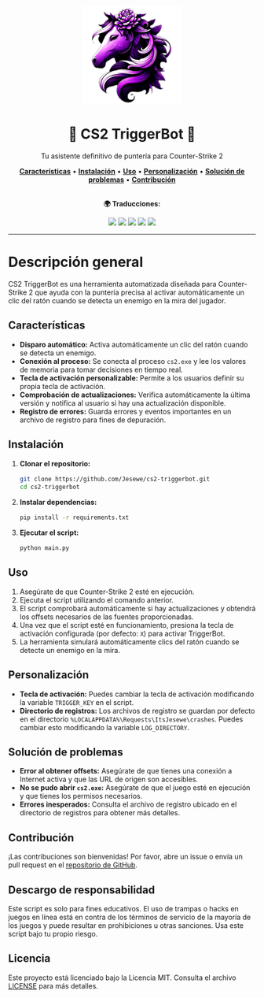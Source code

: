 <div align="center">
   <img src="src/img/icon.png" alt="CS2 TriggerBot" width="200" height="200">
   <h1>🎯 CS2 TriggerBot 🎯</h1>
   <p>Tu asistente definitivo de puntería para Counter-Strike 2</p>
   <a href="#características"><strong>Características</strong></a> •
   <a href="#instalación"><strong>Instalación</strong></a> •
   <a href="#uso"><strong>Uso</strong></a> •
   <a href="#personalización"><strong>Personalización</strong></a> •
   <a href="#solución-de-problemas"><strong>Solución de problemas</strong></a> •
   <a href="#contribución"><strong>Contribución</strong></a>
   <br><br>
   <p><strong>🌍 Traducciones:</strong></p>
   <a href="README.ru.md"><img src="https://img.shields.io/badge/lang-Russian-purple?style=for-the-badge&logo=googletranslate"></a>
   <a href="README.fr.md"><img src="https://img.shields.io/badge/lang-French-purple?style=for-the-badge&logo=googletranslate"></a>
   <a href="README.es.md"><img src="https://img.shields.io/badge/lang-Spanish-purple?style=for-the-badge&logo=googletranslate"></a>
   <a href="README.uk-UA.md"><img src="https://img.shields.io/badge/lang-Ukrainian-purple?style=for-the-badge&logo=googletranslate"></a>
   <a href="README.pl.md"><img src="https://img.shields.io/badge/lang-Polish-purple?style=for-the-badge&logo=googletranslate"></a>
</div>

---

# Descripción general
CS2 TriggerBot es una herramienta automatizada diseñada para Counter-Strike 2 que ayuda con la puntería precisa al activar automáticamente un clic del ratón cuando se detecta un enemigo en la mira del jugador.

## Características
- **Disparo automático:** Activa automáticamente un clic del ratón cuando se detecta un enemigo.
- **Conexión al proceso:** Se conecta al proceso `cs2.exe` y lee los valores de memoria para tomar decisiones en tiempo real.
- **Tecla de activación personalizable:** Permite a los usuarios definir su propia tecla de activación.
- **Comprobación de actualizaciones:** Verifica automáticamente la última versión y notifica al usuario si hay una actualización disponible.
- **Registro de errores:** Guarda errores y eventos importantes en un archivo de registro para fines de depuración.

## Instalación
1. **Clonar el repositorio:**
   ```bash
   git clone https://github.com/Jesewe/cs2-triggerbot.git
   cd cs2-triggerbot
   ```

2. **Instalar dependencias:**
   ```bash
   pip install -r requirements.txt
   ```

3. **Ejecutar el script:**
   ```bash
   python main.py
   ```

## Uso
1. Asegúrate de que Counter-Strike 2 esté en ejecución.
2. Ejecuta el script utilizando el comando anterior.
3. El script comprobará automáticamente si hay actualizaciones y obtendrá los offsets necesarios de las fuentes proporcionadas.
4. Una vez que el script esté en funcionamiento, presiona la tecla de activación configurada (por defecto: `X`) para activar TriggerBot.
5. La herramienta simulará automáticamente clics del ratón cuando se detecte un enemigo en la mira.

## Personalización
- **Tecla de activación:** Puedes cambiar la tecla de activación modificando la variable `TRIGGER_KEY` en el script.
- **Directorio de registros:** Los archivos de registro se guardan por defecto en el directorio `%LOCALAPPDATA%\Requests\ItsJesewe\crashes`. Puedes cambiar esto modificando la variable `LOG_DIRECTORY`.

## Solución de problemas
- **Error al obtener offsets:** Asegúrate de que tienes una conexión a Internet activa y que las URL de origen son accesibles.
- **No se pudo abrir `cs2.exe`:** Asegúrate de que el juego esté en ejecución y que tienes los permisos necesarios.
- **Errores inesperados:** Consulta el archivo de registro ubicado en el directorio de registros para obtener más detalles.

## Contribución
¡Las contribuciones son bienvenidas! Por favor, abre un issue o envía un pull request en el [repositorio de GitHub](https://github.com/Jesewe/cs2-triggerbot).

## Descargo de responsabilidad
Este script es solo para fines educativos. El uso de trampas o hacks en juegos en línea está en contra de los términos de servicio de la mayoría de los juegos y puede resultar en prohibiciones u otras sanciones. Usa este script bajo tu propio riesgo.

## Licencia
Este proyecto está licenciado bajo la Licencia MIT. Consulta el archivo [LICENSE](LICENSE) para más detalles.